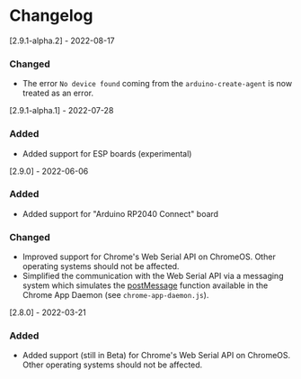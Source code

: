# Changelog
[2.9.1-alpha.2] - 2022-08-17

### Changed
- The error `No device found` coming from the `arduino-create-agent` is now treated as an error.

[2.9.1-alpha.1] - 2022-07-28

### Added
- Added support for ESP boards (experimental)

[2.9.0] - 2022-06-06
### Added
- Added support for "Arduino RP2040 Connect" board
### Changed
- Improved support for Chrome's Web Serial API on ChromeOS. Other operating systems should not be affected.
- Simplified the communication with the Web Serial API via a messaging system which simulates
  the [postMessage](https://developer.chrome.com/docs/extensions/reference/runtime/#method-Port-postMessage) function available in the Chrome App Daemon (see `chrome-app-daemon.js`).


[2.8.0] - 2022-03-21
### Added
- Added support (still in Beta) for Chrome's Web Serial API on ChromeOS.
  Other operating systems should not be affected.
